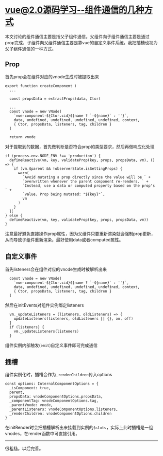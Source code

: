 # vue@2.0源码学习--组件通信的几种方式

本文讨论的组件通信主要是指父子组件通信，父组件向子组件通信主要是通过prop完成，子组件向父组件通信主要是靠vue的自定义事件系统。我把插槽也视为父子组件通信的一种方式。

## Prop

首先prop会在组件对应的vnode生成时被提取出来 

```
export function createComponent (
  ...

  const propsData = extractProps(data, Ctor)
  
  ...
  const vnode = new VNode(
    `vue-component-${Ctor.cid}${name ? `-${name}` : ''}`,
    data, undefined, undefined, undefined, undefined, context,
    { Ctor, propsData, listeners, tag, children }
  )

  return vnode
```
对于提取到的数据，首先做判断是否符合prop的类型要求，然后再做响应化处理

```
if (process.env.NODE_ENV !== 'production') {
  defineReactive(vm, key, validateProp(key, props, propsData, vm), () => {
    if (vm.$parent && !observerState.isSettingProps) {
      warn(
        `Avoid mutating a prop directly since the value will be ` +
        `overwritten whenever the parent component re-renders. ` +
        `Instead, use a data or computed property based on the prop's ` +
        `value. Prop being mutated: "${key}"`,
        vm
      )
    }
  })
} else {
  defineReactive(vm, key, validateProp(key, props, propsData, vm))
}
```
注意最好避免直接操作prop属性，因为父组件只要重新渲染就会强制prop更新，从而导致子组件重新渲染，最好使用data或者computed属性。

## 自定义事件

首先listeners会在组件对应的vnode生成时被解析出来 

```
  const vnode = new VNode(
    `vue-component-${Ctor.cid}${name ? `-${name}` : ''}`,
    data, undefined, undefined, undefined, undefined, context,
    { Ctor, propsData, listeners, tag, children }
  )
```
然后在initEvents对组件实例绑定listeners

```
  vm._updateListeners = (listeners, oldListeners) => {
    updateListeners(listeners, oldListeners || {}, on, off)
  }
  if (listeners) {
    vm._updateListeners(listeners)
  }
```
组件实例内部触发(`emit`)自定义事件即可完成通信 

## 插槽

组件实例化时，插槽会作为`_renderChildren`传入options

```
const options: InternalComponentOptions = {
  _isComponent: true,
  parent,
  propsData: vnodeComponentOptions.propsData,
  _componentTag: vnodeComponentOptions.tag,
  _parentVnode: vnode,
  _parentListeners: vnodeComponentOptions.listeners,
  _renderChildren: vnodeComponentOptions.children
}
```
在initRender时会把插槽解析出来挂载到实例的`$slots`，实际上此时插槽是一组vnodes，在render函数中可直接引用。

---
很粗糙，以后完善。